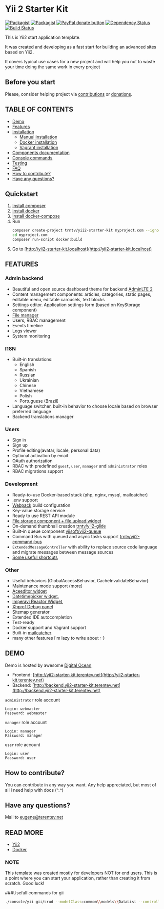 # Yii 2 Starter Kit

<!-- BADGES/ -->

[![Packagist](https://img.shields.io/packagist/v/trntv/yii2-starter-kit.svg)](https://packagist.org/packages/trntv/yii2-starter-kit)
[![Packagist](https://img.shields.io/packagist/dt/trntv/yii2-starter-kit.svg)](https://packagist.org/packages/trntv/yii2-starter-kit)
[![PayPal donate button](https://img.shields.io/badge/paypal-donate-yellow.svg)](https://www.paypal.com/cgi-bin/webscr?cmd=_s-xclick&hosted_button_id=X7UFA3F3ALPM8 "Donate once-off to this project using Paypal")
[![Dependency Status](https://www.versioneye.com/php/trntv:yii2-starter-kit/badge.svg)](https://www.versioneye.com/php/trntv:yii2-starter-kit)
[![Build Status](https://travis-ci.org/trntv/yii2-starter-kit.svg?branch=master)](https://travis-ci.org/trntv/yii2-starter-kit)

<!-- /BADGES -->

This is Yii2 start application template.

It was created and developing as a fast start for building an advanced sites based on Yii2. 

It covers typical use cases for a new project and will help you not to waste your time doing the same work in every project

## Before you start
Please, consider helping project via [contributions](https://github.com/trntv/yii2-starter-kit/issues) or [donations](#donations). 

## TABLE OF CONTENTS
- [Demo](#demo)
- [Features](#features)
- [Installation](docs/installation.md)
    - [Manual installation](docs/installation.md#manual-installation)
    - [Docker installation](docs/installation.md#docker-installation)
    - [Vagrant installation](docs/installation.md#vagrant-installation)
- [Components documentation](docs/components.md)
- [Console commands](docs/console.md)
- [Testing](docs/testing.md)
- [FAQ](docs/faq.md)
- [How to contribute?](#how-to-contribute)
- [Have any questions?](#have-any-questions)

## Quickstart
1. [Install composer](https://getcomposer.org)
2. [Install docker](https://docs.docker.com/install/)
3. [Install docker-compose](https://docs.docker.com/compose/install/)
4. Run 
    ```bash
    composer create-project trntv/yii2-starter-kit myproject.com --ignore-platform-reqs
    cd myproject.com
    composer run-script docker:build
    ```
5. Go to [http://yii2-starter-kit.localhost](http://yii2-starter-kit.localhost)

## FEATURES
### Admin backend
- Beautiful and open source dashboard theme for backend [AdminLTE 2](http://almsaeedstudio.com/AdminLTE)
- Content management components: articles, categories, static pages, editable menu, editable carousels, text blocks
- Settings editor. Application settings form (based on KeyStorage component)
- [File manager](https://github.com/MihailDev/yii2-elfinder)
- Users, RBAC management
- Events timeline
- Logs viewer
- System monitoring

### I18N
- Built-in translations:
    - English
    - Spanish
    - Russian
    - Ukrainian
    - Chinese
    - Vietnamese
    - Polish
    - Portuguese (Brazil)
- Language switcher, built-in behavior to choose locale based on browser preferred language
- Backend translations manager

### Users
- Sign in
- Sign up
- Profile editing(avatar, locale, personal data)
- Optional activation by email
- OAuth authorization
- RBAC with predefined `guest`, `user`, `manager` and `administrator` roles
- RBAC migrations support

### Development
- Ready-to-use Docker-based stack (php, nginx, mysql, mailcatcher)
- .env support
- [Webpack](https://webpack.js.org/) build configuration
- Key-value storage service
- Ready to use REST API module
- [File storage component + file upload widget](https://github.com/trntv/yii2-file-kit)
- On-demand thumbnail creation [trntv/yii2-glide](https://github.com/trntv/yii2-glide)
- Built-in queue component [yiisoft/yii2-queue](https://github.com/yiisoft/yii2-queue)
- Command Bus with queued and async tasks support [trntv/yii2-command-bus](https://github.com/trntv/yii2-command-bus)
- `ExtendedMessageController` with ability to replace source code language and migrate messages between message sources
- [Some useful shortcuts](https://github.com/trntv/yii2-starter-kit/blob/master/common/helpers.php)

### Other
- Useful behaviors (GlobalAccessBehavior, CacheInvalidateBehavior)
- Maintenance mode support ([more](#maintenance-mode))
- [Aceeditor widget](https://github.com/trntv/yii2-aceeditor)
- [Datetimepicker widget](https://github.com/trntv/yii2-bootstrap-datetimepicker), 
- [Imperavi Reactor Widget](https://github.com/asofter/yii2-imperavi-redactor), 
- [Xhprof Debug panel](https://github.com/trntv/yii2-debug-xhprof)
- Sitemap generator
- Extended IDE autocompletion
- Test-ready
- Docker support and Vagrant support
- Built-in [mailcatcher](http://mailcatcher.me/)
- many other features i'm lazy to write about :-)

## DEMO
Demo is hosted by awesome [Digital Ocean](https://m.do.co/c/d7f000191ea8)
- Frontend: [http://yii2-starter-kit.terentev.net](http://yii2-starter-kit.terentev.net)
- Backend: [http://backend.yii2-starter-kit.terentev.net](http://backend.yii2-starter-kit.terentev.net)

`administrator` role account
```
Login: webmaster
Password: webmaster
```

`manager` role account
```
Login: manager
Password: manager
```

`user` role account
```
Login: user
Password: user
```

## How to contribute?
You can contribute in any way you want. Any help appreciated, but most of all i need help with docs (^_^)

## Have any questions?
Mail to [eugene@terentev.net](mailto:eugene@terentev.net)

## READ MORE
- [Yii2](https://github.com/yiisoft/yii2/tree/master/docs)
- [Docker](https://docs.docker.com/get-started/)


### NOTE
This template was created mostly for developers NOT for end users.
This is a point where you can start your application, rather than creating it from scratch.
Good luck!


###Usefull commands for gii
```bash
./console/yii gii/crud --modelClass=common\\models\\DataList --controllerClass=backend\\controllers\\DataListController --viewPath=backend\\views\\data-list --enableI18N=1 --messageCategory=backend
```
